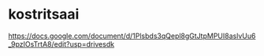 # kostritsaai
https://docs.google.com/document/d/1Plsbds3qQepl8gGtJtpMPUI8aslvUu6_9pzIOsTrtA8/edit?usp=drivesdk
